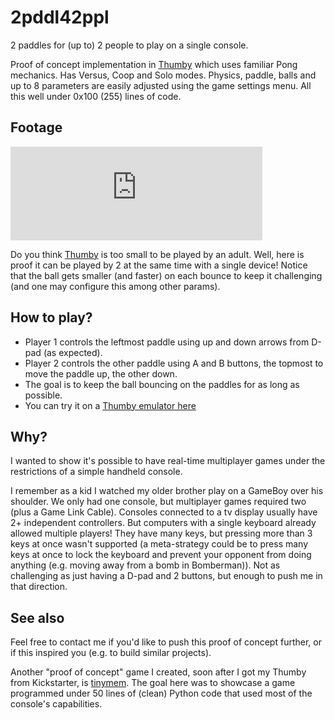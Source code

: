 # 2pddl42ppl
2 paddles for (up to) 2 people to play on a single console.

Proof of concept implementation in [Thumby](https://thumby.us/) which uses familiar Pong mechanics. Has Versus, Coop and Solo modes. Physics, paddle, balls and up to 8 parameters are easily adjusted using the game settings menu. All this well under 0x100 (255) lines of code.

## Footage
<iframe width="80%" height="auto" src="https://www.youtube.com/embed/K-yZ11NldGY" frameborder="0" allow="accelerometer; autoplay; clipboard-write; encrypted-media; gyroscope; picture-in-picture" allowfullscreen></iframe>

Do you think [Thumby](https://thumby.us/) is too small to be played by an adult. Well, here is proof it can be played by 2 at the same time with a single device! Notice that the ball gets smaller (and faster) on each bounce to keep it challenging (and one may configure this among other params).

## How to play?
- Player 1 controls the leftmost paddle using up and down arrows from D-pad (as expected).
- Player 2 controls the other paddle using A and B buttons, the topmost to move the paddle up, the other down.
- The goal is to keep the ball bouncing on the paddles for as long as possible.
- You can try it on a [Thumby emulator here](https://code.thumby.us/)

## Why?
I wanted to show it's possible to have real-time multiplayer games under the restrictions of a simple handheld console.

I remember as a kid I watched my older brother play on a GameBoy over his shoulder. We only had one console, but multiplayer games required two (plus a Game Link Cable). Consoles connected to a tv display usually have 2+ independent controllers. But computers with a single keyboard already allowed multiple players! They have many keys, but pressing more than 3 keys at once wasn't supported (a meta-strategy could be to press many keys at once to lock the keyboard and prevent your opponent from doing anything (e.g. moving away from a bomb in Bomberman)). Not as challenging as just having a D-pad and 2 buttons, but enough to push me in that direction.

## See also
Feel free to contact me if you'd like to push this proof of concept further, or if this inspired you (e.g. to build similar projects).

Another "proof of concept" game I created, soon after I got my Thumby from Kickstarter, is [tinymem](https://github.com/isaacbernat/tinymem). The goal here was to showcase a game programmed under 50 lines of (clean) Python code that used most of the console's capabilities.
